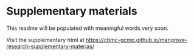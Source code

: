# Supplementary materials

This readme will be populated with meaningful words very soon. 


Visit the supplementary html at  https://cbmc-gcmp.github.io/mangrove-research-supplementary-materias/
